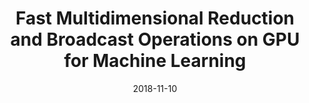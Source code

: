 ---
title: "Fast Multidimensional Reduction and Broadcast Operations on GPU for Machine Learning"
collection: publications
permalink: /publication/2018-11-10-fast-multidimensional-reduction-broadcast
excerpt: #'This paper is about the number 1. The number 2 is left for future work.'
date: 2018-11-10
venue: 'Concurrency and Computation: Practice and Experience'
paperurl: 'https://onlinelibrary.wiley.com/doi/pdf/10.1002/cpe.4691'
citation: 'Dikbayır, D., Çoban, E. B., <b>Kesen, I.</b>, Yuret, D., & Unat, D. (2018). Fast multidimensional reduction and broadcast operations on GPU for machine learning. <i>Concurrency and Computation: Practice and Experience</i>, 30(21), e4691.'
---